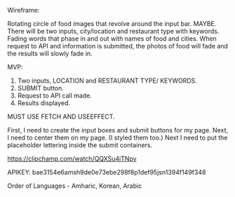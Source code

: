 Wireframe:

Rotating circle of food images that revolve around the input bar. MAYBE.
There will be two inputs, city/location and restaurant type with keywords.
Fading words that phase in and out with names of food and cities.
When request to API and information is submitted, the photos of food will fade and the results will slowly fade in.

MVP:

1. Two inputs, LOCATION and RESTAURANT TYPE/ KEYWORDS. 
2. SUBMIT button.
3. Request to API call made.
4. Results displayed.

MUST USE FETCH AND USEEFFECT. 

First, I need to create the input boxes and submit buttons for my page.
Next, I need to center them on my page. (I styled them too.)
Next I need to put the placeholder lettering inside the submit containers.

https://clipchamp.com/watch/QQXSu4jTNpv

APIKEY: bae3154e6amsh9de0e73ebe298f8p1def95jsn1394f149f348





Order of Languages - Amharic, Korean, Arabic

